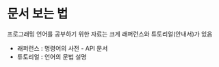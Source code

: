 # 문서 보는 법
프로그래밍 언어를 공부하기 위한 자료는 크게 래퍼런스와 튜토리얼(안내서)가 있음   
- 래퍼런스 : 명령어의 사전 - API 문서
- 튜토리얼 : 언어의 문법 설명
